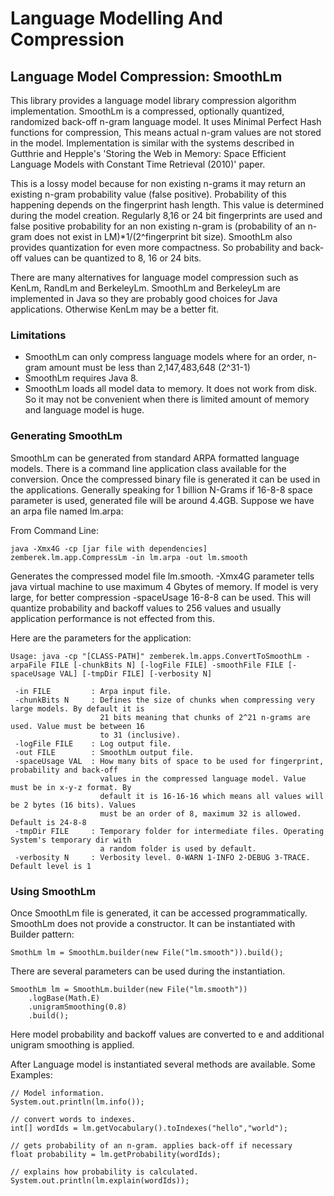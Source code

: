 Language Modelling And Compression
============

## Language Model Compression: SmoothLm

This library provides a language model library compression algorithm implementation.
SmoothLm is a compressed, optionally quantized, randomized back-off n-gram language model.
It uses Minimal Perfect Hash functions for compression, This means actual n-gram values are not stored in the model.
Implementation is similar with the systems described in Gutthrie and Hepple's
'Storing the Web in Memory: Space Efficient Language Models with Constant Time Retrieval (2010)' paper.

This is a lossy model because for non existing n-grams it may return an existing n-gram probability value (false positive).
Probability of this happening depends on the fingerprint hash length. This value is determined during the model creation.
Regularly 8,16 or 24 bit fingerprints are used and false positive probability for an non existing n-gram is
(probability of an n-gram does not exist in LM)*1/(2^fingerprint bit size).
SmoothLm also provides quantization for even more compactness. So probability and back-off values can be quantized to
8, 16 or 24 bits.

There are many alternatives for language model compression such as KenLm, RandLm and BerkeleyLm. SmoothLm and BerkeleyLm are implemented in Java
so they are probably good choices for Java applications. Otherwise KenLm may be a better fit.

### Limitations
- SmoothLm can only compress language models where for an order, n-gram amount must be less than 2,147,483,648 (2^31-1)
- SmoothLm requires Java 8.
- SmoothLm loads all model data to memory. It does not work from disk. So it may not be convenient when there is limited amount of memory and language model is huge.

### Generating SmoothLm
SmoothLm can be generated from standard ARPA formatted language models. There is a command line application class available for
the conversion. Once the compressed binary file is generated it can be used in the applications.
Generally speaking for 1 billion N-Grams if 16-8-8 space parameter is used, generated file will be around 4.4GB.
Suppose we have an arpa file named lm.arpa:

From Command Line:

    java -Xmx4G -cp [jar file with dependencies] zemberek.lm.app.CompressLm -in lm.arpa -out lm.smooth

Generates the compressed model file lm.smooth. -Xmx4G parameter tells java virtual machine to use maximum 4 Gbytes
of memory. If model is very large, for better compression -spaceUsage 16-8-8 can be used. This will quantize probability
and backoff values to 256 values and usually application performance is not effected from this.

Here are the parameters for the application:

    Usage: java -cp "[CLASS-PATH]" zemberek.lm.apps.ConvertToSmoothLm -arpaFile FILE [-chunkBits N] [-logFile FILE] -smoothFile FILE [-spaceUsage VAL] [-tmpDir FILE] [-verbosity N]

     -in FILE         : Arpa input file.
     -chunkBits N     : Defines the size of chunks when compressing very large models. By default it is
                        21 bits meaning that chunks of 2^21 n-grams are used. Value must be between 16
                        to 31 (inclusive).
     -logFile FILE    : Log output file.
     -out FILE        : SmoothLm output file.
     -spaceUsage VAL  : How many bits of space to be used for fingerprint, probability and back-off
                        values in the compressed language model. Value must be in x-y-z format. By
                        default it is 16-16-16 which means all values will be 2 bytes (16 bits). Values
                        must be an order of 8, maximum 32 is allowed. Default is 24-8-8
     -tmpDir FILE     : Temporary folder for intermediate files. Operating System's temporary dir with
                        a random folder is used by default.
     -verbosity N     : Verbosity level. 0-WARN 1-INFO 2-DEBUG 3-TRACE. Default level is 1

### Using SmoothLm

Once SmoothLm file is generated, it can be accessed programmatically.
SmoothLm does not provide a constructor. It can be instantiated with Builder pattern:

    SmothLm lm = SmoothLm.builder(new File("lm.smooth")).build();

There are several parameters can be used during the instantiation.

    SmoothLm lm = SmoothLm.builder(new File("lm.smooth"))
        .logBase(Math.E)
        .unigramSmoothing(0.8)
        .build();

Here model probability and backoff values are converted to e and additional unigram smoothing is applied.

After Language model is instantiated several methods are available. Some Examples:

    // Model information.
    System.out.println(lm.info());

    // convert words to indexes.
    int[] wordIds = lm.getVocabulary().toIndexes("hello","world");

    // gets probability of an n-gram. applies back-off if necessary
    float probability = lm.getProbability(wordIds);

    // explains how probability is calculated.
    System.out.println(lm.explain(wordIds));



